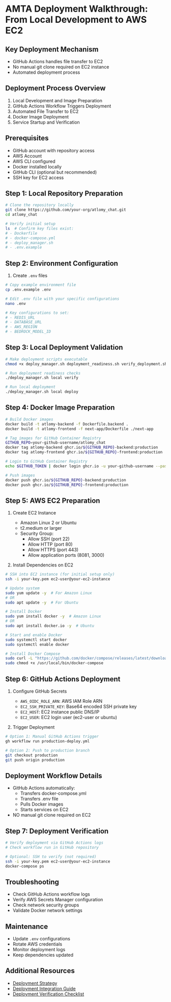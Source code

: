 # AMTA Deployment Walkthrough: From Local Development to AWS EC2

## Key Deployment Mechanism
- GitHub Actions handles file transfer to EC2
- No manual git clone required on EC2 instance
- Automated deployment process

## Deployment Process Overview
1. Local Development and Image Preparation
2. GitHub Actions Workflow Triggers Deployment
3. Automated File Transfer to EC2
4. Docker Image Deployment
5. Service Startup and Verification

## Prerequisites
- GitHub account with repository access
- AWS Account
- AWS CLI configured
- Docker installed locally
- GitHub CLI (optional but recommended)
- SSH key for EC2 access

## Step 1: Local Repository Preparation
```bash
# Clone the repository locally
git clone https://github.com/your-org/atlomy_chat.git
cd atlomy_chat

# Verify initial setup
ls  # Confirm key files exist:
# - Dockerfile
# - docker-compose.yml
# - deploy_manager.sh
# - .env.example
```

## Step 2: Environment Configuration
1. Create `.env` files
```bash
# Copy example environment file
cp .env.example .env

# Edit .env file with your specific configurations
nano .env

# Key configurations to set:
# - REDIS_URL
# - DATABASE_URL
# - AWS_REGION
# - BEDROCK_MODEL_ID
```

## Step 3: Local Deployment Validation
```bash
# Make deployment scripts executable
chmod +x deploy_manager.sh deployment_readiness.sh verify_deployment.sh

# Run deployment readiness checks
./deploy_manager.sh local verify

# Run local deployment
./deploy_manager.sh local deploy
```

## Step 4: Docker Image Preparation
```bash
# Build Docker images
docker build -t atlomy-backend -f Dockerfile.backend .
docker build -t atlomy-frontend -f next-app/Dockerfile ./next-app

# Tag images for GitHub Container Registry
GITHUB_REPO=your-github-username/atlomy_chat
docker tag atlomy-backend ghcr.io/${GITHUB_REPO}-backend:production
docker tag atlomy-frontend ghcr.io/${GITHUB_REPO}-frontend:production

# Login to GitHub Container Registry
echo $GITHUB_TOKEN | docker login ghcr.io -u your-github-username --password-stdin

# Push images
docker push ghcr.io/${GITHUB_REPO}-backend:production
docker push ghcr.io/${GITHUB_REPO}-frontend:production
```

## Step 5: AWS EC2 Preparation
1. Create EC2 Instance
   - Amazon Linux 2 or Ubuntu
   - t2.medium or larger
   - Security Group:
     * Allow SSH (port 22)
     * Allow HTTP (port 80)
     * Allow HTTPS (port 443)
     * Allow application ports (8081, 3000)

2. Install Dependencies on EC2
```bash
# SSH into EC2 instance (for initial setup only)
ssh -i your-key.pem ec2-user@your-ec2-instance

# Update system
sudo yum update -y  # For Amazon Linux
# OR
sudo apt update -y  # For Ubuntu

# Install Docker
sudo yum install docker -y  # Amazon Linux
# OR
sudo apt install docker.io -y  # Ubuntu

# Start and enable Docker
sudo systemctl start docker
sudo systemctl enable docker

# Install Docker Compose
sudo curl -L "https://github.com/docker/compose/releases/latest/download/docker-compose-$(uname -s)-$(uname -m)" -o /usr/local/bin/docker-compose
sudo chmod +x /usr/local/bin/docker-compose
```

## Step 6: GitHub Actions Deployment
1. Configure GitHub Secrets
   - `AWS_OIDC_ROLE_ARN`: AWS IAM Role ARN
   - `EC2_SSH_PRIVATE_KEY`: Base64 encoded SSH private key
   - `EC2_HOST`: EC2 instance public DNS/IP
   - `EC2_USER`: EC2 login user (ec2-user or ubuntu)

2. Trigger Deployment
```bash
# Option 1: Manual GitHub Actions trigger
gh workflow run production-deploy.yml

# Option 2: Push to production branch
git checkout production
git push origin production
```

## Deployment Workflow Details
- GitHub Actions automatically:
  * Transfers docker-compose.yml
  * Transfers .env file
  * Pulls Docker images
  * Starts services on EC2
- NO manual git clone required on EC2

## Step 7: Deployment Verification
```bash
# Verify deployment via GitHub Actions logs
# Check workflow run in GitHub repository

# Optional: SSH to verify (not required)
ssh -i your-key.pem ec2-user@your-ec2-instance
docker-compose ps
```

## Troubleshooting
- Check GitHub Actions workflow logs
- Verify AWS Secrets Manager configuration
- Check network security groups
- Validate Docker network settings

## Maintenance
- Update `.env` configurations
- Rotate AWS credentials
- Monitor deployment logs
- Keep dependencies updated

## Additional Resources
- [Deployment Strategy](DEPLOYMENT_STRATEGY.md)
- [Deployment Integration Guide](DEPLOYMENT_INTEGRATION.md)
- [Deployment Verification Checklist](DEPLOYMENT_VERIFICATION_CHECKLIST.md)
